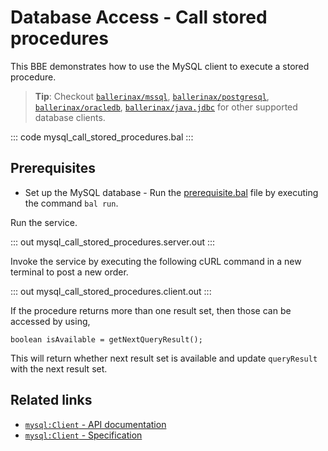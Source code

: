 # Database Access - Call stored procedures

This BBE demonstrates how to use the MySQL client to execute a stored procedure. 

> **Tip**: Checkout [`ballerinax/mssql`](https://central.ballerina.io/ballerinax/mssql), [`ballerinax/postgresql`](https://central.ballerina.io/ballerinax/postgresql), [`ballerinax/oracledb`](https://central.ballerina.io/ballerinax/oracledb), [`ballerinax/java.jdbc`](https://central.ballerina.io/ballerinax/java.jdbc) for other supported database clients.

::: code mysql_call_stored_procedures.bal :::

## Prerequisites
- Set up the MySQL database - Run the [prerequisite.bal](https://github.com/ballerina-platform/ballerina-distribution/blob/master/examples/mysql-call-stored-procedures/prerequisites/prerequisite.bal) file by executing the command `bal run`.

Run the service.

::: out mysql_call_stored_procedures.server.out :::

Invoke the service by executing the following cURL command in a new terminal to post a new order.

::: out mysql_call_stored_procedures.client.out :::

If the procedure returns more than one result set, then those can be accessed by using,
```ballerina
boolean isAvailable = getNextQueryResult();
```
This will return whether next result set is available and update `queryResult` with the next result set.

## Related links
- [`mysql:Client` - API documentation](https://lib.ballerina.io/ballerinax/mysql/latest/)
- [`mysql:Client` - Specification](https://github.com/ballerina-platform/module-ballerinax-mysql/blob/master/docs/spec/spec.md#2-client)

